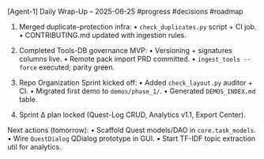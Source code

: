 [Agent-1] Daily Wrap-Up – 2025-06-25
#progress #decisions #roadmap

1. Merged duplicate-protection infra:
   • `check_duplicates.py` script + CI job.
   • CONTRIBUTING.md updated with ingestion rules.

2. Completed Tools-DB governance MVP:
   • Versioning + signatures columns live.
   • Remote pack import PRD committed.
   • `ingest_tools --force` executed; parity green.

3. Repo Organization Sprint kicked off:
   • Added `check_layout.py` auditor + CI.
   • Migrated first demo to `demos/phase_1/`.
   • Generated `DEMOS_INDEX.md` table.

4. Sprint Δ plan locked (Quest-Log CRUD, Analytics v1.1, Export Center).

Next actions (tomorrow):
   • Scaffold Quest models/DAO in `core.task_models`.
   • Wire `QuestDialog` QDialog prototype in GUI.
   • Start TF-IDF topic extraction util for analytics. 